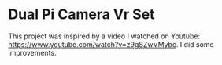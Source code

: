 # Dual Pi Camera Vr Set
This project was inspired by a video I watched on Youtube: https://www.youtube.com/watch?v=z9gSZwVMybc. I did some improvements.
